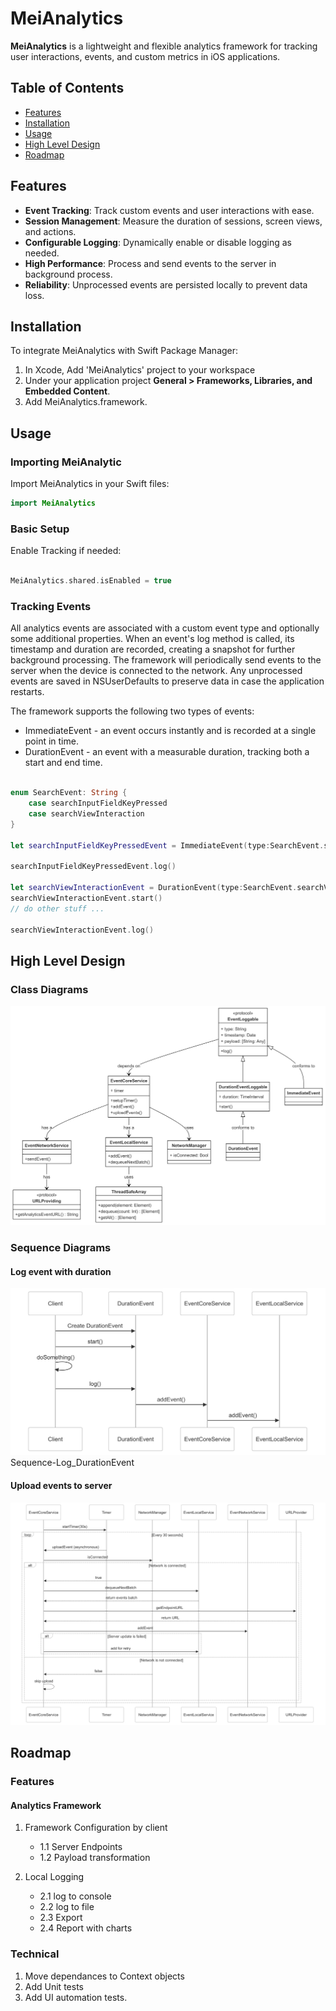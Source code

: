 # MeiAnalytics

**MeiAnalytics** is a lightweight and flexible analytics framework for tracking user interactions, events, and custom metrics in iOS applications. 

## Table of Contents

- [Features](#features)
- [Installation](#installation)
- [Usage](#usage)
- [High Level Design](#high-level-design)
- [Roadmap](#roadmap)

## Features

- **Event Tracking**: Track custom events and user interactions with ease.
- **Session Management**: Measure the duration of sessions, screen views, and actions.
- **Configurable Logging**: Dynamically enable or disable logging as needed.
- **High Performance**: Process and send events to the server in background process.
- **Reliability**: Unprocessed events are persisted locally to prevent data loss.

## Installation

To integrate MeiAnalytics with Swift Package Manager:

1. In Xcode, Add 'MeiAnalytics' project to your workspace
2. Under your application project **General > Frameworks, Libraries, and Embedded Content**. 
3. Add MeiAnalytics.framework.

## Usage

### Importing MeiAnalytic

Import MeiAnalytics in your Swift files:

```swift
import MeiAnalytics
```

### Basic Setup

Enable Tracking if needed:

```swift

MeiAnalytics.shared.isEnabled = true

```

### Tracking Events

All analytics events are associated with a custom event type and optionally some additional properties. When an event's log method is called, its timestamp and duration are recorded, creating a snapshot for further background processing. The framework will periodically send events to the server when the device is connected to the network. Any unprocessed events are saved in NSUserDefaults to preserve data in case the application restarts.

The framework supports the following two types of events:

* ImmediateEvent - an event occurs instantly and is recorded at a single point in time.
* DurationEvent - an event with a measurable duration, tracking both a start and end time.


```swift

enum SearchEvent: String {
    case searchInputFieldKeyPressed
    case searchViewInteraction
}

let searchInputFieldKeyPressedEvent = ImmediateEvent(type:SearchEvent.searchViewInteraction.rawValue)

searchInputFieldKeyPressedEvent.log()

let searchViewInteractionEvent = DurationEvent(type:SearchEvent.searchViewInteraction.rawValue)
searchViewInteractionEvent.start()
// do other stuff ...

searchViewInteractionEvent.log()

```

## High Level Design

### Class Diagrams

![Main class diagram](Documentation/Assets/MeiAnalytics-main-classes.png)

### Sequence Diagrams

#### Log event with duration

![Log event with duration diagram](Documentation/Assets/Sequence-Log_DurationEvent.png)
Sequence-Log_DurationEvent

#### Upload events to server

![Upload events to server diagram](Documentation/Assets/Sequence-UploadEvents.png)

## Roadmap

### Features

#### Analytics Framework

1. Framework Configuration by client
    - 1.1 Server Endpoints
    - 1.2 Payload transformation

2. Local Logging
    - 2.1 log to console
    - 2.2 log to file
    - 2.3 Export 
    - 2.4 Report with charts

### Technical 

1. Move dependances to Context objects
2. Add Unit tests
3. Add UI automation tests.



